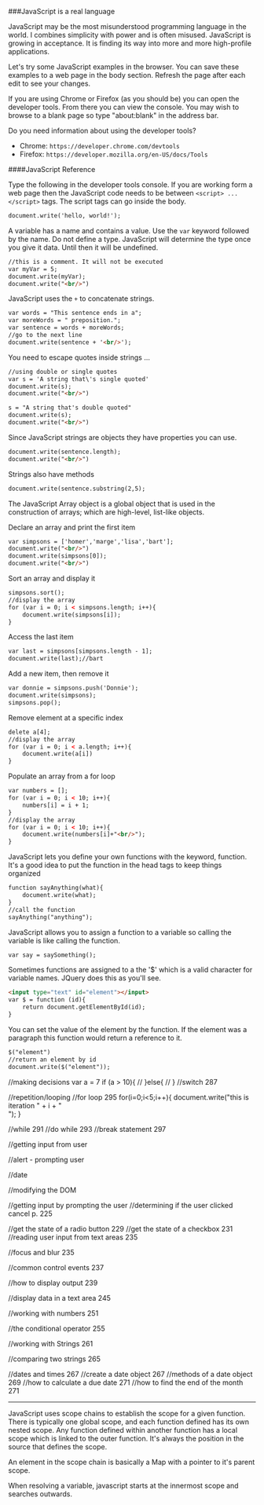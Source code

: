 ###JavaScript is a real language

JavaScript may be the most misunderstood programming language in the world. I combines simplicity with power and is often misused. JavaScript is growing in acceptance. It is finding its way into more and more high-profile applications.

Let's try some JavaScript examples in the browser. You can save these examples to a web page in the body section. Refresh the page after each edit to see your changes. 

If you are using Chrome or Firefox (as you should be) you can open the developer tools. From there you can view the console. You may wish to browse to a blank page so type "about:blank" in the address bar. 

Do you need information about using the developer tools?
* Chrome: ```https://developer.chrome.com/devtools``` 
* Firefox: ```https://developer.mozilla.org/en-US/docs/Tools```

####JavaScript Reference

Type the following in the developer tools console. If you are working form a web page then the JavaScript code needs to be between ```<script> ... </script>``` tags. The script tags can go inside the body. 
```html
document.write('hello, world!');
```

A variable has a name and contains a value. Use the ```var``` keyword followed by the name. Do not define a type. JavaScript will determine the type once you give it data. Until then it will be undefined.
```html
//this is a comment. It will not be executed
var myVar = 5;
document.write(myVar);
document.write("<br/>")
```

JavaScript uses the ```+``` to concatenate strings. 

```html
var words = "This sentence ends in a";
var moreWords = " preposition.";
var sentence = words + moreWords;
//go to the next line
document.write(sentence + '<br/>');
```
You need to escape quotes inside strings ...
```html
//using double or single quotes
var s = 'A string that\'s single quoted'
document.write(s);
document.write("<br/>")

s = "A string that's double quoted"
document.write(s);
document.write("<br/>")
```
Since JavaScript strings are objects they have properties you can use.
```html
document.write(sentence.length);
document.write("<br/>")
```
Strings also have methods
```html
document.write(sentence.substring(2,5);
```
The JavaScript Array object is a global object that is used in the construction of arrays; which are high-level, list-like objects.

Declare an array and print the first item
```html
var simpsons = ['homer','marge','lisa','bart'];
document.write("<br/>")
document.write(simpsons[0]);
document.write("<br/>")
```

Sort an array and display it
```html
simpsons.sort();
//display the array
for (var i = 0; i < simpsons.length; i++){
	document.write(simpsons[i]);
}
```

Access the last item
```html
var last = simpsons[simpsons.length - 1];
document.write(last);//bart
```
Add a new item, then remove it
```html
var donnie = simpsons.push('Donnie');
document.write(simpsons);
simpsons.pop();
```

Remove element at a specific index 
```html
delete a[4];
//display the array
for (var i = 0; i < a.length; i++){
	document.write(a[i])
}
```
Populate an array from a for loop 
```html
var numbers = [];
for (var i = 0; i < 10; i++){
	numbers[i] = i + 1;
}
//display the array
for (var i = 0; i < 10; i++){
	document.write(numbers[i]+"<br/>");
}
```

JavaScript lets you define your own functions with the keyword, function. 
It's a good idea to put the function in the head tags to keep things organized
```html
function sayAnything(what){
	document.write(what);
}
//call the function
sayAnything("anything");
```

JavaScript allows you to assign a function to a variable so calling the variable is like calling the function.
```html
var say = saySomething();
```

Sometimes functions are assigned to a the '$' which is a valid character for variable names. JQuery does this as you'll see.

```html
<input type="text" id="element"></input>
var $ = function (id){
    return document.getElementById(id);
}
```
You can set the value of the element by the function. If the element was a paragraph this function would return a reference to it.
```html
$("element")
//return an element by id
document.write($("element"));
```



//making decisions
var a = 7
if (a > 10){
//
}else{
//
}
//switch 287

//repetition/looping
//for loop 295
for(i=0;i<5;i++){
document.write("this is iteration " + i + "<br/>");
}

//while 291
//do while 293
//break statement 297

//getting input from user

//alert - prompting user

//date

//modifying the DOM

//getting input by prompting the user
//determining if the user clicked cancel p. 225

//get the state of a radio button 229
//get the state of a checkbox 231
//reading user input from text areas 235

//focus and blur 235

//common control events 237

//how to display output 239

//display data in a text area 245

//working with numbers 251

//the conditional operator 255


//working with Strings 261

//comparing two strings 265

//dates and times 267
//create a date object 267
//methods of a date object 269
//how to calculate a due date 271
//how to find the end of the month 271




</script>

<hr/>
<script>
var cody = new Object();
cody.living = true;
cody.age = 33;
cody.gender = 'male';
cody.getGender = function () { return cody.gender; };
console.log(cody.getGender()); // Logs 'male'.
</script>

<script>
document.write("Hello world!\n\n");
var output = '',
    i;
for (i = 2; i <= 8; i += 2) {
   output += i + ', ';
}
output += 'who do we appreciate?\n\n';
document.write(output);

function isPalindrome(str) {
  return str === str.split("").reverse().join("");
}
 
console.log(isPalindrome("ingirumimusnocteetconsumimurigni"));

</script>

JavaScript uses scope chains to establish the scope for a given function. There is typically one global scope, and each function defined has its own nested scope. Any function defined within another function has a local scope which is linked to the outer function. It's always the position in the source that defines the scope.

An element in the scope chain is basically a Map with a pointer to it's parent scope.

When resolving a variable, javascript starts at the innermost scope and searches outwards.
<script>
// a globally-scoped variable
var a=1;
 
// global scope
function one(){
    document.write(a); 
}
 
// local scope
function two(a){
    document.write(a);
}
 
// local scope again
function three(){
  var a = 3;
  document.write(a);
}
 
// Intermediate: no such thing as block scope in javascript
function four(){
    if(true){
        var a=4;
    }
 
    document.write(a); // alerts '4', not the global value of '1'
}
 
 
// Intermediate: object properties
function Five(){
    this.a = 5;
}
 
 
// Advanced: closure
var six = function(){
    var foo = 6;
 
    return function(){
        // javascript "closure" means I have access to foo in here, 
        // because it is defined in the function in which I was defined.
        document.write(foo);
    }
}()
 
 
// Advanced: prototype-based scope resolution
function Seven(){
  this.a = 7;
}
 
// [object].prototype.property loses to [object].property in the scope chain
Seven.prototype.a = -1; // won't get reached, because 'a' is set in the constructor above.
Seven.prototype.b = 8; // Will get reached, even though 'b' is NOT set in the constructor.
 
 
 
// These will print 1-8
one();
two(2);
three();
four();
document.write(new Five().a);
six();
document.write(new Seven().a);
document.write(new Seven().b);
</script>


<script>
function guessNumber() {
  // Get a random integer from 1 to 10 inclusive
  var num = Math.ceil(Math.random() * 10);
  var guess;
 
  while (guess != num) {
    guess = prompt('Guess the number between 1 and 10 inclusive');
  }
  alert('Congratulations!\nThe number was ' + num);
}
 
//guessNumber();


//dom scripting 425

</script>
